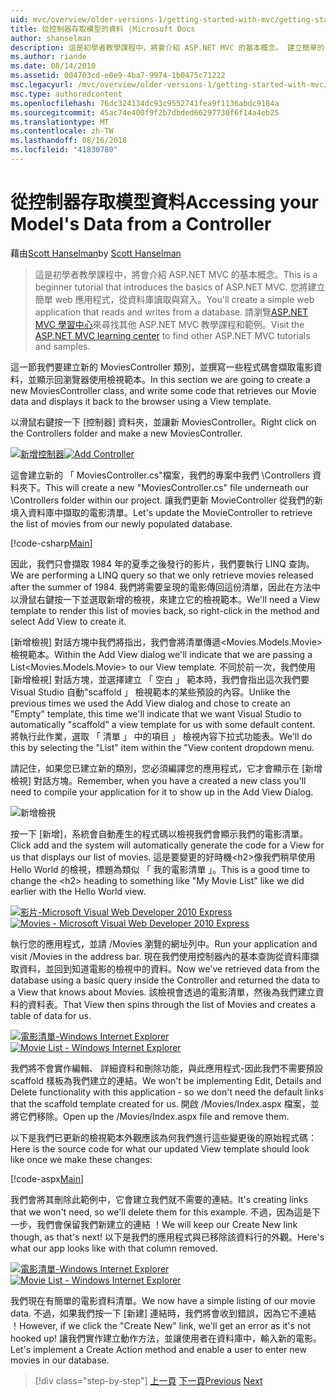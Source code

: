 ```yaml
---
uid: mvc/overview/older-versions-1/getting-started-with-mvc/getting-started-with-mvc-part5
title: 從控制器存取模型的資料 |Microsoft Docs
author: shanselman
description: 這是初學者教學課程中，將會介紹 ASP.NET MVC 的基本概念。 建立簡單的 web 應用程式，從資料庫讀取與寫入。
ms.author: riande
ms.date: 08/14/2010
ms.assetid: 004703cd-e0e9-4ba7-9974-1b0475c71222
msc.legacyurl: /mvc/overview/older-versions-1/getting-started-with-mvc/getting-started-with-mvc-part5
msc.type: authoredcontent
ms.openlocfilehash: 76dc324134dc93c9552741fea9f1136abdc9184a
ms.sourcegitcommit: 45ac74e400f9f2b7dbded66297730f6f14a4eb25
ms.translationtype: MT
ms.contentlocale: zh-TW
ms.lasthandoff: 08/16/2018
ms.locfileid: "41830780"
---
```

<a name="accessing-your-models-data-from-a-controller"></a><span data-ttu-id="30d68-104">從控制器存取模型資料</span><span class="sxs-lookup"><span data-stu-id="30d68-104">Accessing your Model's Data from a Controller</span></span>
====================
<span data-ttu-id="30d68-105">藉由[Scott Hanselman](https://github.com/shanselman)</span><span class="sxs-lookup"><span data-stu-id="30d68-105">by [Scott Hanselman](https://github.com/shanselman)</span></span>

> <span data-ttu-id="30d68-106">這是初學者教學課程中，將會介紹 ASP.NET MVC 的基本概念。</span><span class="sxs-lookup"><span data-stu-id="30d68-106">This is a beginner tutorial that introduces the basics of ASP.NET MVC.</span></span> <span data-ttu-id="30d68-107">您將建立簡單 web 應用程式，從資料庫讀取與寫入。</span><span class="sxs-lookup"><span data-stu-id="30d68-107">You'll create a simple web application that reads and writes from a database.</span></span> <span data-ttu-id="30d68-108">請瀏覽[ASP.NET MVC 學習中心](../../../index.md)來尋找其他 ASP.NET MVC 教學課程和範例。</span><span class="sxs-lookup"><span data-stu-id="30d68-108">Visit the [ASP.NET MVC learning center](../../../index.md) to find other ASP.NET MVC tutorials and samples.</span></span>


<span data-ttu-id="30d68-109">這一節我們要建立新的 MoviesController 類別，並撰寫一些程式碼會擷取電影資料，並顯示回瀏覽器使用檢視範本。</span><span class="sxs-lookup"><span data-stu-id="30d68-109">In this section we are going to create a new MoviesController class, and write some code that retrieves our Movie data and displays it back to the browser using a View template.</span></span>

<span data-ttu-id="30d68-110">以滑鼠右鍵按一下 [控制器] 資料夾，並讓新 MoviesController。</span><span class="sxs-lookup"><span data-stu-id="30d68-110">Right click on the Controllers folder and make a new MoviesController.</span></span>

<span data-ttu-id="30d68-111">[![新增控制器](getting-started-with-mvc-part5/_static/image2.png)](getting-started-with-mvc-part5/_static/image1.png)</span><span class="sxs-lookup"><span data-stu-id="30d68-111">[![Add Controller](getting-started-with-mvc-part5/_static/image2.png)](getting-started-with-mvc-part5/_static/image1.png)</span></span>

<span data-ttu-id="30d68-112">這會建立新的 「 MoviesController.cs"檔案，我們的專案中我們 \Controllers 資料夾下。</span><span class="sxs-lookup"><span data-stu-id="30d68-112">This will create a new "MoviesController.cs" file underneath our \Controllers folder within our project.</span></span> <span data-ttu-id="30d68-113">讓我們更新 MovieController 從我們的新填入資料庫中擷取的電影清單。</span><span class="sxs-lookup"><span data-stu-id="30d68-113">Let's update the MovieController to retrieve the list of movies from our newly populated database.</span></span>

[!code-csharp[Main](getting-started-with-mvc-part5/samples/sample1.cs)]

<span data-ttu-id="30d68-114">因此，我們只會擷取 1984 年的夏季之後發行的影片，我們要執行 LINQ 查詢。</span><span class="sxs-lookup"><span data-stu-id="30d68-114">We are performing a LINQ query so that we only retrieve movies released after the summer of 1984.</span></span> <span data-ttu-id="30d68-115">我們將需要呈現的電影傳回這份清單，因此在方法中以滑鼠右鍵按一下並選取新增的檢視，來建立它的檢視範本。</span><span class="sxs-lookup"><span data-stu-id="30d68-115">We'll need a View template to render this list of movies back, so right-click in the method and select Add View to create it.</span></span>

<span data-ttu-id="30d68-116">[新增檢視] 對話方塊中我們將指出，我們會將清單傳遞&lt;Movies.Models.Movie&gt;檢視範本。</span><span class="sxs-lookup"><span data-stu-id="30d68-116">Within the Add View dialog we'll indicate that we are passing a List&lt;Movies.Models.Movie&gt; to our View template.</span></span> <span data-ttu-id="30d68-117">不同於前一次，我們使用 [新增檢視] 對話方塊，並選擇建立 「 空白 」 範本時，我們會指出這次我們要 Visual Studio 自動"scaffold 」 檢視範本的某些預設的內容。</span><span class="sxs-lookup"><span data-stu-id="30d68-117">Unlike the previous times we used the Add View dialog and chose to create an "Empty" template, this time we'll indicate that we want Visual Studio to automatically "scaffold" a view template for us with some default content.</span></span> <span data-ttu-id="30d68-118">將執行此作業，選取 「 清單 」 中的項目 」 檢視內容下拉式功能表。</span><span class="sxs-lookup"><span data-stu-id="30d68-118">We'll do this by selecting the "List" item within the "View content dropdown menu.</span></span>

<span data-ttu-id="30d68-119">請記住，如果您已建立新的類別，您必須編譯您的應用程式，它才會顯示在 [新增檢視] 對話方塊。</span><span class="sxs-lookup"><span data-stu-id="30d68-119">Remember, when you have a created a new class you'll need to compile your application for it to show up in the Add View Dialog.</span></span>

![新增檢視](getting-started-with-mvc-part5/_static/image3.png)

<span data-ttu-id="30d68-121">按一下 [新增]，系統會自動產生的程式碼以檢視我們會顯示我們的電影清單。</span><span class="sxs-lookup"><span data-stu-id="30d68-121">Click add and the system will automatically generate the code for a View for us that displays our list of movies.</span></span> <span data-ttu-id="30d68-122">這是要變更的好時機&lt;h2&gt;像我們稍早使用 Hello World 的檢視，標題為類似 「 我的電影清單 」。</span><span class="sxs-lookup"><span data-stu-id="30d68-122">This is a good time to change the &lt;h2&gt; heading to something like "My Movie List" like we did earlier with the Hello World view.</span></span>

<span data-ttu-id="30d68-123">[![影片-Microsoft Visual Web Developer 2010 Express](getting-started-with-mvc-part5/_static/image5.png)](getting-started-with-mvc-part5/_static/image4.png)</span><span class="sxs-lookup"><span data-stu-id="30d68-123">[![Movies - Microsoft Visual Web Developer 2010 Express](getting-started-with-mvc-part5/_static/image5.png)](getting-started-with-mvc-part5/_static/image4.png)</span></span>

<span data-ttu-id="30d68-124">執行您的應用程式，並請 /Movies 瀏覽的網址列中。</span><span class="sxs-lookup"><span data-stu-id="30d68-124">Run your application and visit /Movies in the address bar.</span></span> <span data-ttu-id="30d68-125">現在我們使用控制器內的基本查詢從資料庫擷取資料，並回到知道電影的檢視中的資料。</span><span class="sxs-lookup"><span data-stu-id="30d68-125">Now we've retrieved data from the database using a basic query inside the Controller and returned the data to a View that knows about Movies.</span></span> <span data-ttu-id="30d68-126">該檢視會透過的電影清單，然後為我們建立資料的資料表。</span><span class="sxs-lookup"><span data-stu-id="30d68-126">That View then spins through the list of Movies and creates a table of data for us.</span></span>

<span data-ttu-id="30d68-127">[![電影清單-Windows Internet Explorer](getting-started-with-mvc-part5/_static/image7.png)](getting-started-with-mvc-part5/_static/image6.png)</span><span class="sxs-lookup"><span data-stu-id="30d68-127">[![Movie List - Windows Internet Explorer](getting-started-with-mvc-part5/_static/image7.png)](getting-started-with-mvc-part5/_static/image6.png)</span></span>

<span data-ttu-id="30d68-128">我們將不會實作編輯、 詳細資料和刪除功能，與此應用程式-因此我們不需要預設 scaffold 樣板為我們建立的連結。</span><span class="sxs-lookup"><span data-stu-id="30d68-128">We won't be implementing Edit, Details and Delete functionality with this application - so we don't need the default links that the scaffold template created for us.</span></span> <span data-ttu-id="30d68-129">開啟 /Movies/Index.aspx 檔案，並將它們移除。</span><span class="sxs-lookup"><span data-stu-id="30d68-129">Open up the /Movies/Index.aspx file and remove them.</span></span>

<span data-ttu-id="30d68-130">以下是我們已更新的檢視範本外觀應該為何我們進行這些變更後的原始程式碼：</span><span class="sxs-lookup"><span data-stu-id="30d68-130">Here is the source code for what our updated View template should look like once we make these changes:</span></span>

[!code-aspx[Main](getting-started-with-mvc-part5/samples/sample2.aspx)]

<span data-ttu-id="30d68-131">我們會將其刪除此範例中，它會建立我們就不需要的連結。</span><span class="sxs-lookup"><span data-stu-id="30d68-131">It's creating links that we won't need, so we'll delete them for this example.</span></span> <span data-ttu-id="30d68-132">不過，因為這是下一步，我們會保留我們新建立的連結 ！</span><span class="sxs-lookup"><span data-stu-id="30d68-132">We will keep our Create New link though, as that's next!</span></span> <span data-ttu-id="30d68-133">以下是我們的應用程式與已移除該資料行的外觀。</span><span class="sxs-lookup"><span data-stu-id="30d68-133">Here's what our app looks like with that column removed.</span></span>

<span data-ttu-id="30d68-134">[![電影清單-Windows Internet Explorer](getting-started-with-mvc-part5/_static/image9.png)](getting-started-with-mvc-part5/_static/image8.png)</span><span class="sxs-lookup"><span data-stu-id="30d68-134">[![Movie List - Windows Internet Explorer](getting-started-with-mvc-part5/_static/image9.png)](getting-started-with-mvc-part5/_static/image8.png)</span></span>

<span data-ttu-id="30d68-135">我們現在有簡單的電影資料清單。</span><span class="sxs-lookup"><span data-stu-id="30d68-135">We now have a simple listing of our movie data.</span></span> <span data-ttu-id="30d68-136">不過，如果我們按一下 [新建] 連結時，我們將會收到錯誤，因為它不連結 ！</span><span class="sxs-lookup"><span data-stu-id="30d68-136">However, if we click the "Create New" link, we'll get an error as it's not hooked up!</span></span> <span data-ttu-id="30d68-137">讓我們實作建立動作方法，並讓使用者在資料庫中，輸入新的電影。</span><span class="sxs-lookup"><span data-stu-id="30d68-137">Let's implement a Create Action method and enable a user to enter new movies in our database.</span></span>

> [!div class="step-by-step"]
> <span data-ttu-id="30d68-138">[上一頁](getting-started-with-mvc-part4.md)
> [下一頁](getting-started-with-mvc-part6.md)</span><span class="sxs-lookup"><span data-stu-id="30d68-138">[Previous](getting-started-with-mvc-part4.md)
[Next](getting-started-with-mvc-part6.md)</span></span>
